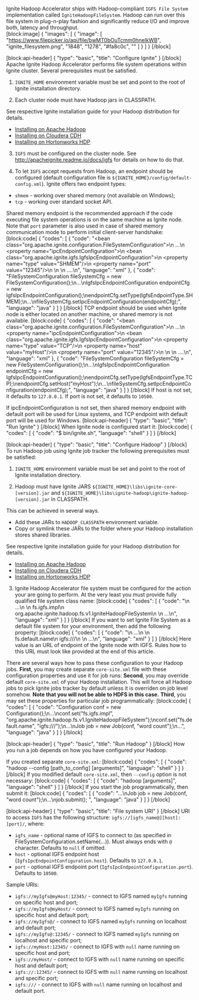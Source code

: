 Ignite Hadoop Accelerator ships with Hadoop-compliant `IGFS File System` implementation called `IgniteHadoopFileSystem`. Hadoop can run over this file system in plug-n-play fashion and significantly reduce I/O and improve both, latency and throughput.  
[block:image]
{
  "images": [
    {
      "image": [
        "https://www.filepicker.io/api/file/bwMT0bOuTcmm0hnelkWB",
        "ignite_filesystem.png",
        "1848",
        "1278",
        "#fa8c0c",
        ""
      ]
    }
  ]
}
[/block]

[block:api-header]
{
  "type": "basic",
  "title": "Configure Ignite"
}
[/block]
Apache Ignite Hadoop Accelerator performs file system operations within Ignite cluster. Several prerequisites must be satisfied.

1) `IGNITE_HOME` environment variable must be set and point to the root of Ignite installation directory.

2) Each cluster node must have Hadoop jars in CLASSPATH. 

See respective Ignite installation guide for your Hadoop distribution for details.
  * [Installing on Apache Hadoop](doc:installing-on-apache-hadoop)
  * [Installing on Cloudera CDH](doc:installing-on-cloudera-cdh)
  * [Installing on Hortonworks HDP](doc:installing-on-hortonworks-hdp)
  
3) `IGFS` must be configured on the cluster node. See http://apacheignite.readme.io/docs/igfs for details on how to do that.

4) To let `IGFS` accept requests from Hadoop, an endpoint should be configured (default configuration file is `${IGNITE_HOME}/config/default-config.xml`).
Ignite offers two endpoint types:
  * `shmem` - working over shared memory (not available on Windows);
  * `tcp` - working over standard socket API.
 
Shared memory endpoint is the recommended approach if the code executing file system operations is on the same machine as Ignite node. Note that `port` parameter is also used in case of shared memory communication mode to perform initial client-server handshake:
[block:code]
{
  "codes": [
    {
      "code": "<bean class=\"org.apache.ignite.configuration.FileSystemConfiguration\">\n  ...\n  <property name=\"ipcEndpointConfiguration\">\n    <bean class=\"org.apache.ignite.igfs.IgfsIpcEndpointConfiguration\">\n      <property name=\"type\" value=\"SHMEM\"/>\n      <property name=\"port\" value=\"12345\"/>\n    </bean>\n  </property>\n  ....\n</bean>",
      "language": "xml"
    },
    {
      "code": "FileSystemConfiguration fileSystemCfg = new FileSystemConfiguration();\n...\nIgfsIpcEndpointConfiguration endpointCfg = new IgfsIpcEndpointConfiguration();\nendpointCfg.setType(IgfsEndpointType.SHMEM);\n...\nfileSystemCfg.setIpcEndpointConfiguration(endpointCfg);",
      "language": "java"
    }
  ]
}
[/block]
TCP endpoint should be used when Ignite node is either located on another machine, or shared memory is not available.
[block:code]
{
  "codes": [
    {
      "code": "<bean class=\"org.apache.ignite.configuration.FileSystemConfiguration\">\n  ...\n  <property name=\"ipcEndpointConfiguration\">\n    <bean class=\"org.apache.ignite.igfs.IgfsIpcEndpointConfiguration\">\n      <property name=\"type\" value=\"TCP\"/>\n      <property name=\"host\" value=\"myHost\"/>\n      <property name=\"port\" value=\"12345\"/>\n    </bean>\n  </property>\n  ....\n</bean>",
      "language": "xml"
    },
    {
      "code": "FileSystemConfiguration fileSystemCfg = new FileSystemConfiguration();\n...\nIgfsIpcEndpointConfiguration endpointCfg = new IgfsIpcEndpointConfiguration();\nendpointCfg.setType(IgfsEndpointType.TCP);\nendpointCfg.setHost(\"myHost\");\n...\nfileSystemCfg.setIpcEndpointConfiguration(endpointCfg);",
      "language": "java"
    }
  ]
}
[/block]
If host is not set, it defaults to `127.0.0.1`.
If port is not set, it defaults to `10500`.

If ipcEndpointConfiguration is not set, then shared memory endpoint with default port will be used for Linux systems, and TCP endpoint with default port will be used for Windows.
[block:api-header]
{
  "type": "basic",
  "title": "Run Ignite"
}
[/block]
When Ignite node is configured start it:
[block:code]
{
  "codes": [
    {
      "code": "$ bin/ignite.sh",
      "language": "shell"
    }
  ]
}
[/block]

[block:api-header]
{
  "type": "basic",
  "title": "Configure Hadoop"
}
[/block]
To run Hadoop job using Ignite job tracker the following prerequisites must be satisfied:

1) `IGNITE_HOME` environment variable must be set and point to the root of Ignite installation directory.

2) Hadoop must have Ignite JARS `${IGNITE_HOME}\libs\ignite-core-[version].jar` and `${IGNITE_HOME}\libs\ignite-hadoop\ignite-hadoop-[version].jar` in CLASSPATH. 

This can be achieved in several ways.
  * Add these JARs to `HADOOP_CLASSPATH` environment variable.
  * Copy or symlink these JARs to the folder where your Hadoop installation stores shared libraries.
  
See respective Ignite installation guide for your Hadoop distribution for details.
  * [Installing on Apache Hadoop](doc:installing-on-apache-hadoop)
  * [Installing on Cloudera CDH](doc:installing-on-cloudera-cdh)
  * [Installing on Hortonworks HDP](doc:installing-on-hortonworks-hdp)
  
3) Ignite Hadoop Accelerator file system must be configured for the action your are going to perform.
At the very least you must provide fully qualified file system class name:
[block:code]
{
  "codes": [
    {
      "code": "<configuration>\n  ...\n  <property>\n    <name>fs.igfs.impl</name>\n    <value>org.apache.ignite.hadoop.fs.v1.IgniteHadoopFileSystem</value>\n  </property>\n  ...\n</configuration>",
      "language": "xml"
    }
  ]
}
[/block]
If you want to set Ignite File System as a default file system for your environment, then add the following property:
[block:code]
{
  "codes": [
    {
      "code": "<configuration>\n  ...\n  <property>\n    <name>fs.default.name</name>\n    <value>igfs:///</value>\n  </property>\n  ...\n</configuration>",
      "language": "xml"
    }
  ]
}
[/block]
Here value is an URL of endpoint of the Ignite node with IGFS. Rules how to this URL must look like provided at the end of this article.

There are several ways how to pass these configuration to your Hadoop jobs.
**First**, you may create separate `core-site.xml` file with these configuration properties and use it for job runs:
**Second**, you may override default `core-site.xml` of your Hadoop installation. This will force all Hadoop jobs to pick Ignite jobs tracker by default unless it is overriden on job level somehow. **Note that you will not be able to HDFS in this case.** 
**Third**, you may set these properties for particular job programmatically:
[block:code]
{
  "codes": [
    {
      "code": "Configuration conf = new Configuration();\n...\nconf.set(\"fs.igfs.impl\", \"org.apache.ignite.hadoop.fs.v1.IgniteHadoopFileSystem\");\nconf.set(\"fs.default.name\", \"igfs:///\");\n...\nJob job = new Job(conf, \"word count\");\n...",
      "language": "java"
    }
  ]
}
[/block]

[block:api-header]
{
  "type": "basic",
  "title": "Run Hadoop"
}
[/block]
How you run a job depends on how you have configured your Hadoop.

If you created separate `core-site.xml`:
[block:code]
{
  "codes": [
    {
      "code": "hadoop --config [path_to_config] [arguments]",
      "language": "shell"
    }
  ]
}
[/block]
If you modified default `core-site.xml`, then `--config` option is not necessary:
[block:code]
{
  "codes": [
    {
      "code": "hadoop [arguments]",
      "language": "shell"
    }
  ]
}
[/block]
If you start the job programmatically, then submit it:
[block:code]
{
  "codes": [
    {
      "code": "...\nJob job = new Job(conf, \"word count\");\n...\njob.submit();  ",
      "language": "java"
    }
  ]
}
[/block]

[block:api-header]
{
  "type": "basic",
  "title": "File system URI"
}
[/block]
URI to access `IGFS` has the following structure: `igfs://[igfs_name@][host]:[port]/`, where:
  * `igfs_name` - optional name of IGFS to connect to (as specified in FileSystemConfiguration.setName(...)). Must always ends with `@` character. Defaults to `null` if omitted.
  * `host` - optional IGFS endpoint host (`IgfsIpcEndpointConfiguration.host`). Defaults to `127.0.0.1`.
  * `port` - optional IGFS endpoint port (`IgfsIpcEndpointConfiguration.port`). Defaults to `10500`.

Sample URIs:
  * `igfs://myIgfs@myHost:12345/` - connect to IGFS named `myIgfs` running on specific host and port;
  * `igfs://myIgfs@myHost/` - connect to IGFS named `myIgfs` running on specific host and default port;
  *  `igfs://myIgfs@/` - connect to IGFS named `myIgfs` running on localhost and default port;
  *  `igfs://myIgfs@:12345/` - connect to IGFS named `myIgfs` running on localhost and specific port;
  *  `igfs://myHost:12345/` - connect to IGFS with `null` name running on specific host and port;
  * `igfs://myHost/` - connect to IGFS with `null` name running on specific host and default port;
  * `igfs://:12345/` - connect to IGFS with `null` name running on localhost and specific port;
  * `igfs:///` - connect to IGFS with `null` name running on localhost and default port.